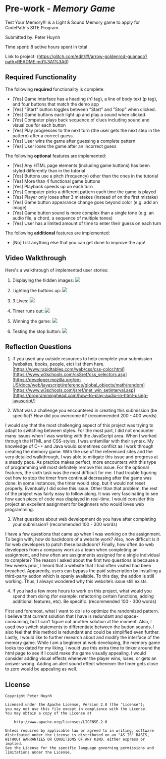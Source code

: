 # Pre-work - *Memory Game*

Test Your Memory!!! is a Light & Sound Memory game to apply for CodePath's SITE Program. 

Submitted by: Peter Huynh

Time spent: 8 active hours spent in total

Link to project: (https://glitch.com/edit/#!/arrow-goldenrod-guanaco?path=README.md%3A1%3A0)

## Required Functionality

The following **required** functionality is complete:

* [Yes] Game interface has a heading (h1 tag), a line of body text (p tag), and four buttons that match the demo app
* [Yes] "Start" button toggles between "Start" and "Stop" when clicked. 
* [Yes] Game buttons each light up and play a sound when clicked. 
* [Yes] Computer plays back sequence of clues including sound and visual cue for each button
* [Yes] Play progresses to the next turn (the user gets the next step in the pattern) after a correct guess. 
* [Yes] User wins the game after guessing a complete pattern
* [Yes] User loses the game after an incorrect guess

The following **optional** features are implemented:

* [Yes] Any HTML page elements (including game buttons) has been styled differently than in the tutorial
* [Yes] Buttons use a pitch (frequency) other than the ones in the tutorial
* [Yes] More than 4 functional game buttons
* [Yes] Playback speeds up on each turn
* [Yes] Computer picks a different pattern each time the game is played
* [Yes] Player only loses after 3 mistakes (instead of on the first mistake)
* [Yes] Game button appearance change goes beyond color (e.g. add an image)
* [Yes] Game button sound is more complex than a single tone (e.g. an audio file, a chord, a sequence of multiple tones)
* [Yes] User has a limited amount of time to enter their guess on each turn

The following **additional** features are implemented:

- [No] List anything else that you can get done to improve the app!

## Video Walkthrough

Here's a walkthrough of implemented user stories:

1. Displaying the hidden images:
![](http://g.recordit.co/pJSwIpS1i8.gif) 



2. Lighting the buttons up:
![](http://g.recordit.co/XhOskAf8WV.gif)



3. 3 Lives:
![](http://g.recordit.co/OsSFI8dmMP.gif)



4. Timer runs out:
![](http://g.recordit.co/DOMmPEjQ9O.gif)



5. Winning the game:
![](http://g.recordit.co/6JVEbjxWBj.gif)



6. Testing the stop button:
![](http://g.recordit.co/iAwlK1lizR.gif)

 
 

## Reflection Questions
1. If you used any outside resources to help complete your submission (websites, books, people, etc) list them here. 
[https://www.rapidtables.com/web/css/css-color.html]
[https://www.w3schools.com/csSref/css_selectors.asp]
[https://developer.mozilla.org/en-US/docs/web/javascript/reference/global_objects/math/random]
[https://www.w3schools.com/jsref/met_win_setinterval.asp]
[https://programminghead.com/how-to-play-audio-in-html-using-javascript/]

2. What was a challenge you encountered in creating this submission (be specific)? How did you overcome it? (recommended 200 - 400 words)

I would say that the most challenging aspect of this project was trying to adapt to switching between styles. For the most part, I did not
encounter many issues when I was working with the JavaScript area. When I worked through the HTML and CSS-styles, I was unfamiliar with their 
syntax. My knowledge of C++ and Java would sometimes conflict as I work through creating the memory game. With the use of the referenced sites 
and the very detailed walkthrough, I was able to mitigate this issue and progress at a steady pace. As practice makes perfect, more encounters 
with this type of programming will most definitely remove this issue. For the optional features, the sixth task was the most difficult for me.
I had trouble figuring out how to stop the timer from continual decreasing after the game was done. In some instances, the timer would stop, but
it would not reset properly. Eventually I did solve this issue. Other than that problem, the rest of the project was fairly easy to follow along. 
It was very fascinating to see how each piece of code was displayed in real-time. I would consider this project an excellent assignment for beginners
who would loves web programming.

3. What questions about web development do you have after completing your submission? (recommended 100 - 300 words)

I have a few questions that came up when I was working on the assignment. To begin with, how do backdoors of a website work? Also, how difficult is it for
web developers to patch these backdoors? Finally, how often do web developers from a company work as a team when completing an assignment, and how often are
assignments assigned for a single individual to complete? The reason I asked about the first two questions is because a few weeks prior, I heard that a website 
that I had often visited had been breached. Apparently, users can bypass the paid subscription by installing a third-party addon which is openly available. To 
this day, the addon is still working. Thus, I always wondered why this website’s issue still exists.

4. If you had a few more hours to work on this project, what would you spend them doing (for example: refactoring certain functions, adding additional features, etc). Be specific. (recommended 100 - 300 words)

First and foremost, what I want to do is to optimize the randomized pattern. I believe that current solution that I have is redundant and space-consuming, but I can’t figure out another solution at the moment. 
Also, I used two switch statements to differentiate between the button sounds. I also feel that this method is redundant and could be simplified even further. Lastly, I would like to further research about and 
modify the interface of the memory game. While I am a beginner at web developing, the memory game looks too dated for my liking. I would use this extra time to tinker around the html page to see if I could make 
the game visually appealing. I would consider adding visual effects whenever the player wins, loses, or gets an answer wrong. Adding an alert sound effect whenever the timer gets close to zero would be appealing as well.



## License

    Copyright Peter Huynh

    Licensed under the Apache License, Version 2.0 (the "License");
    you may not use this file except in compliance with the License.
    You may obtain a copy of the License at

        http://www.apache.org/licenses/LICENSE-2.0

    Unless required by applicable law or agreed to in writing, software
    distributed under the License is distributed on an "AS IS" BASIS,
    WITHOUT WARRANTIES OR CONDITIONS OF ANY KIND, either express or implied.
    See the License for the specific language governing permissions and
    limitations under the License.
